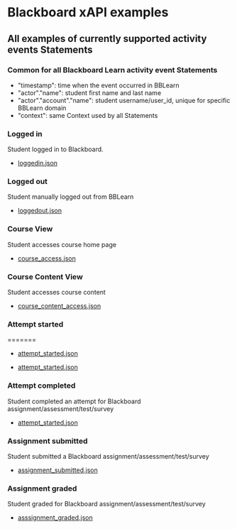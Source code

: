 # Blackboard xAPI examples


## All examples of currently supported activity events Statements

### Common for all Blackboard Learn activity event Statements

* "timestamp": time when the event occurred in BBLearn
* "actor"."name": student first name and last name
* "actor"."account"."name": student username/user_id, unique for specific BBLearn domain
* "context": same Context used by all Statements 


### Logged in

Student logged in to Blackboard.

* [loggedin.json](loggedin.json)

### Logged out

Student manually logged out from BBLearn

* [loggedout.json](loggedout.json)


### Course View

Student accesses course home page

* [course_access.json](course_access.json)

### Course Content View

Student accesses course content

* [course_content_access.json](course_content_access.json)


### Attempt started
=======


* [attempt_started.json](attempt_started.json)


* [attempt_started.json](attempt_started.json)

### Attempt completed

Student completed an attempt for Blackboard assignment/assessment/test/survey

* [attempt_started.json](attempt_started.json)

### Assignment submitted

Student submitted a Blackboard assignment/assessment/test/survey

* [assignment_submitted.json](assignment_submitted.json)

### Assignment graded

Student graded for Blackboard assignment/assessment/test/survey


* [asssignment_graded.json](asssignment_graded.json)

